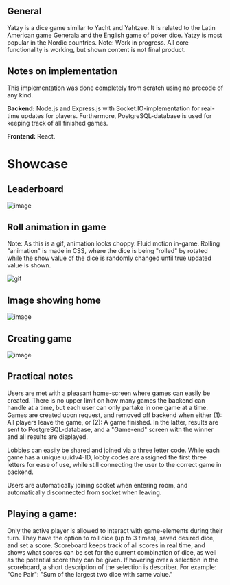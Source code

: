 ## General
Yatzy is a dice game similar to Yacht and Yahtzee. It is related to the Latin American game Generala and the English game of poker dice. Yatzy is most popular in the Nordic countries.
Note: Work in progress. All core functionality is working, but shown content is not final product.

## Notes on implementation
This implementation was done completely from scratch using no precode of any kind.

**Backend:**
Node.js and Express.js with Socket.IO-implementation for real-time updates for players. 
Furthermore, PostgreSQL-database is used for keeping track of all finished games.

**Frontend:**
React.

# Showcase
## Leaderboard
![image](https://github.com/user-attachments/assets/9fc128a3-0d5d-4aa6-a059-a61970450fa1)

## Roll animation in game
Note: As this is a gif, animation looks choppy. Fluid motion in-game.
Rolling "animation" is made in CSS, where the dice is being "rolled" by rotated while the show value of the dice is randomly 
changed until true updated value is shown.

![gif](https://github.com/user-attachments/assets/5d9a0779-1dc6-44e8-84a4-96f23b8f8748)

## Image showing home
![image](https://github.com/user-attachments/assets/a8d0d373-b6fe-43bf-860c-3dfc6527269e)

## Creating game

![image](https://github.com/user-attachments/assets/023c66dc-966a-461e-8dd2-2bb52f080ee3)

## Practical notes
Users are met with a pleasant home-screen where games can easily be created. There is no upper limit on how many games the backend can handle at a time, but
each user can only partake in one game at a time. Games are created upon request, and removed off backend when either (1): All players leave the game, or (2): A game finished.
In the latter, results are sent to PostgreSQL-database, and a "Game-end" screen with the winner and all results are displayed.

Lobbies can easily be shared and joined via a three letter code. While each game has a unique uuidv4-ID, lobby codes are assigned the first three letters for ease of use, while still connecting
the user to the correct game in backend.

Users are automatically joining socket when entering room, and automatically disconnected from socket when leaving.

## Playing a game:
Only the active player is allowed to interact with game-elements during their turn. They have the option to roll dice (up to 3 times), saved desired dice, and set a score.
Scoreboard keeps track of all scores in real time, and shows what scores can be set for the current combination of dice, as well as the potential score they can be given.
If hovering over a selection in the scoreboard, a short description of the selection is describer. For example: "One Pair": "Sum of the largest two dice with same value."
